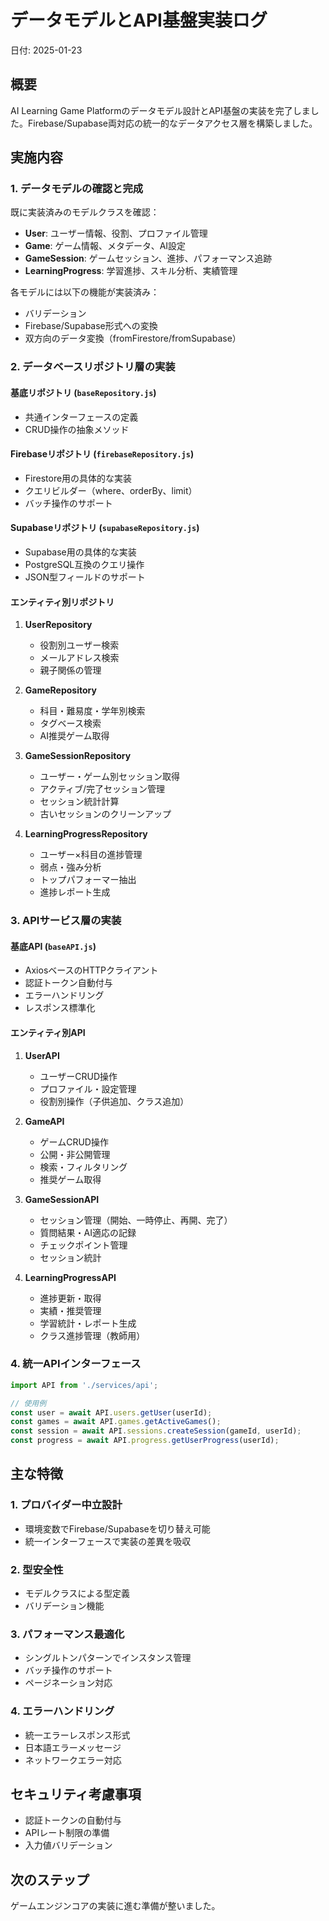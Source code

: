 # データモデルとAPI基盤実装ログ

日付: 2025-01-23

## 概要
AI Learning Game Platformのデータモデル設計とAPI基盤の実装を完了しました。Firebase/Supabase両対応の統一的なデータアクセス層を構築しました。

## 実施内容

### 1. データモデルの確認と完成
既に実装済みのモデルクラスを確認：
- **User**: ユーザー情報、役割、プロファイル管理
- **Game**: ゲーム情報、メタデータ、AI設定
- **GameSession**: ゲームセッション、進捗、パフォーマンス追跡
- **LearningProgress**: 学習進捗、スキル分析、実績管理

各モデルには以下の機能が実装済み：
- バリデーション
- Firebase/Supabase形式への変換
- 双方向のデータ変換（fromFirestore/fromSupabase）

### 2. データベースリポジトリ層の実装

#### 基底リポジトリ (`baseRepository.js`)
- 共通インターフェースの定義
- CRUD操作の抽象メソッド

#### Firebaseリポジトリ (`firebaseRepository.js`)
- Firestore用の具体的な実装
- クエリビルダー（where、orderBy、limit）
- バッチ操作のサポート

#### Supabaseリポジトリ (`supabaseRepository.js`)
- Supabase用の具体的な実装
- PostgreSQL互換のクエリ操作
- JSON型フィールドのサポート

#### エンティティ別リポジトリ
1. **UserRepository**
   - 役割別ユーザー検索
   - メールアドレス検索
   - 親子関係の管理

2. **GameRepository**
   - 科目・難易度・学年別検索
   - タグベース検索
   - AI推奨ゲーム取得

3. **GameSessionRepository**
   - ユーザー・ゲーム別セッション取得
   - アクティブ/完了セッション管理
   - セッション統計計算
   - 古いセッションのクリーンアップ

4. **LearningProgressRepository**
   - ユーザー×科目の進捗管理
   - 弱点・強み分析
   - トップパフォーマー抽出
   - 進捗レポート生成

### 3. APIサービス層の実装

#### 基底API (`baseAPI.js`)
- AxiosベースのHTTPクライアント
- 認証トークン自動付与
- エラーハンドリング
- レスポンス標準化

#### エンティティ別API
1. **UserAPI**
   - ユーザーCRUD操作
   - プロファイル・設定管理
   - 役割別操作（子供追加、クラス追加）

2. **GameAPI**
   - ゲームCRUD操作
   - 公開・非公開管理
   - 検索・フィルタリング
   - 推奨ゲーム取得

3. **GameSessionAPI**
   - セッション管理（開始、一時停止、再開、完了）
   - 質問結果・AI適応の記録
   - チェックポイント管理
   - セッション統計

4. **LearningProgressAPI**
   - 進捗更新・取得
   - 実績・推奨管理
   - 学習統計・レポート生成
   - クラス進捗管理（教師用）

### 4. 統一APIインターフェース
```javascript
import API from './services/api';

// 使用例
const user = await API.users.getUser(userId);
const games = await API.games.getActiveGames();
const session = await API.sessions.createSession(gameId, userId);
const progress = await API.progress.getUserProgress(userId);
```

## 主な特徴

### 1. プロバイダー中立設計
- 環境変数でFirebase/Supabaseを切り替え可能
- 統一インターフェースで実装の差異を吸収

### 2. 型安全性
- モデルクラスによる型定義
- バリデーション機能

### 3. パフォーマンス最適化
- シングルトンパターンでインスタンス管理
- バッチ操作のサポート
- ページネーション対応

### 4. エラーハンドリング
- 統一エラーレスポンス形式
- 日本語エラーメッセージ
- ネットワークエラー対応

## セキュリティ考慮事項
- 認証トークンの自動付与
- APIレート制限の準備
- 入力値バリデーション

## 次のステップ
ゲームエンジンコアの実装に進む準備が整いました。